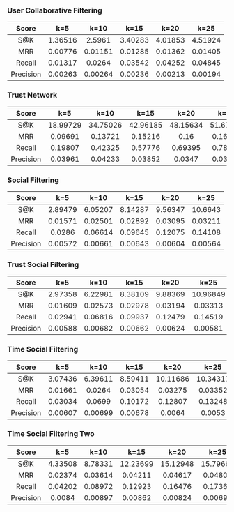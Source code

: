 ### User Collaborative Filtering

|Score|k=5|k=10|k=15|k=20|k=25|
|:-:|:-:|:-:|:-:|:-:|:-:|
|S@K|1.36516|2.5961|3.40283|4.01853|4.51924|
|MRR|0.00776|0.01151|0.01285|0.01362|0.01405|
|Recall|0.01317|0.0264|0.03542|0.04252|0.04845|
|Precision|0.00263|0.00264|0.00236|0.00213|0.00194|

### Trust Network

|Score|k=5|k=10|k=15|k=20|k=25|
|:-:|:-:|:-:|:-:|:-:|:-:|
|S@K|18.99729|34.75026|42.96185|48.15634|51.67461|
|MRR|0.09691|0.13721|0.15216|0.16|0.16452|
|Recall|0.19807|0.42325|0.57776|0.69395|0.78809|
|Precision|0.03961|0.04233|0.03852|0.0347|0.03152|

### Social Filtering

|Score|k=5|k=10|k=15|k=20|k=25|
|:-:|:-:|:-:|:-:|:-:|:-:|
|S@K|2.89479|6.05207|8.14287|9.56347|10.6643|
|MRR|0.01571|0.02501|0.02892|0.03095|0.03211|
|Recall|0.0286|0.06614|0.09645|0.12075|0.14108|
|Precision|0.00572|0.00661|0.00643|0.00604|0.00564|

### Trust Social Filtering

|Score|k=5|k=10|k=15|k=20|k=25|
|:-:|:-:|:-:|:-:|:-:|:-:|
|S@K|2.97358|6.22981|8.38109|9.88369|10.96849|
|MRR|0.01609|0.02573|0.02978|0.03194|0.03313|
|Recall|0.02941|0.06816|0.09937|0.12479|0.14519|
|Precision|0.00588|0.00682|0.00662|0.00624|0.00581|

### Time Social Filtering

|Score|k=5|k=10|k=15|k=20|k=25|
|:-:|:-:|:-:|:-:|:-:|:-:|
|S@K|3.07436|6.39611|8.59411|10.11686|10.34317|
|MRR|0.01661|0.0264|0.03054|0.03275|0.03352|
|Recall|0.03034|0.0699|0.10172|0.12807|0.13248|
|Precision|0.00607|0.00699|0.00678|0.0064|0.0053|

### Time Social Filtering Two

|Score|k=5|k=10|k=15|k=20|k=25|
|:-:|:-:|:-:|:-:|:-:|:-:|
|S@K|4.33508|8.78331|12.23699|15.12948|15.79695|
|MRR|0.02374|0.03614|0.04211|0.04617|0.04809|
|Recall|0.04202|0.08972|0.12923|0.16476|0.17362|
|Precision|0.0084|0.00897|0.00862|0.00824|0.00694|

